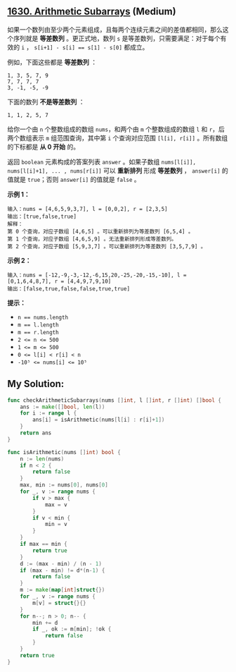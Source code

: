 ## [1630. Arithmetic Subarrays](https://leetcode.cn/problems/arithmetic-subarrays) (Medium)

如果一个数列由至少两个元素组成，且每两个连续元素之间的差值都相同，那么这个序列就是 **等差数列** 。更正式地，数列 `s` 是等差数列，只需要满足：对于每个有效的 `i` ， `s[i+1] - s[i] == s[1] - s[0]` 都成立。

例如，下面这些都是 **等差数列** ：

```
1, 3, 5, 7, 9
7, 7, 7, 7
3, -1, -5, -9
```

下面的数列 **不是等差数列** ：

```
1, 1, 2, 5, 7
```

给你一个由 `n` 个整数组成的数组 `nums`，和两个由 `m` 个整数组成的数组 `l` 和 `r`，后两个数组表示 `m` 组范围查询，其中第 `i` 个查询对应范围 `[l[i], r[i]]` 。所有数组的下标都是 **从 0 开始** 的。

返回 `boolean` 元素构成的答案列表 `answer` 。如果子数组 `nums[l[i]], nums[l[i]+1], ... , nums[r[i]]` 可以 **重新排列** 形成 **等差数列** ， `answer[i]` 的值就是 `true`；否则 `answer[i]` 的值就是 `false` 。

**示例 1：**

```
输入：nums = [4,6,5,9,3,7], l = [0,0,2], r = [2,3,5]
输出：[true,false,true]
解释：
第 0 个查询，对应子数组 [4,6,5] 。可以重新排列为等差数列 [6,5,4] 。
第 1 个查询，对应子数组 [4,6,5,9] 。无法重新排列形成等差数列。
第 2 个查询，对应子数组 [5,9,3,7] 。可以重新排列为等差数列 [3,5,7,9] 。
```

**示例 2：**

```
输入：nums = [-12,-9,-3,-12,-6,15,20,-25,-20,-15,-10], l = [0,1,6,4,8,7], r = [4,4,9,7,9,10]
输出：[false,true,false,false,true,true]

```

**提示：**

- `n == nums.length`
- `m == l.length`
- `m == r.length`
- `2 <= n <= 500`
- `1 <= m <= 500`
- `0 <= l[i] < r[i] < n`
- `-10⁵ <= nums[i] <= 10⁵`

## My Solution:

```go
func checkArithmeticSubarrays(nums []int, l []int, r []int) []bool {
    ans := make([]bool, len(l))
    for i := range l {
        ans[i] = isArithmetic(nums[l[i] : r[i]+1])
    }
    return ans
}

func isArithmetic(nums []int) bool {
    n := len(nums)
    if n < 2 {
        return false
    }
    max, min := nums[0], nums[0]
    for _, v := range nums {
        if v > max {
            max = v
        }
        if v < min {
            min = v
        }
    }
    if max == min {
        return true
    }
    d := (max - min) / (n - 1)
    if (max - min) != d*(n-1) {
        return false
    }
    m := make(map[int]struct{})
    for _, v := range nums {
        m[v] = struct{}{}
    }
    for n--; n > 0; n-- {
        min += d
        if _, ok := m[min]; !ok {
            return false
        }
    }
    return true
}
```
